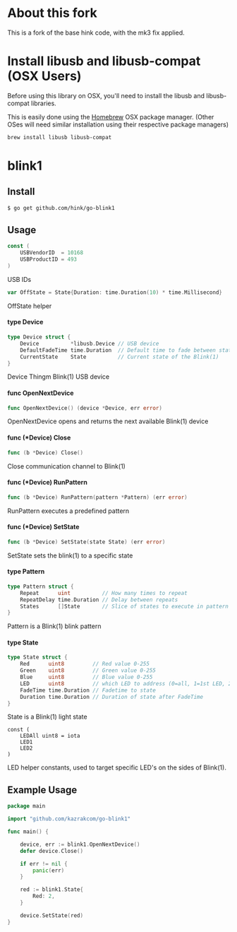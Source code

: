 # About this fork

This is a fork of the base hink code, with the mk3 fix applied.

# Install libusb and libusb-compat (OSX Users)

Before using this library on OSX, you'll need to install the libusb and libusb-compat libraries.

This is easily done using the [Homebrew](http://brew.sh/) OSX package manager.
(Other OSes will need similar installation using their respective package managers)

```bash
brew install libusb libusb-compat
```

# blink1

## Install
```bash
$ go get github.com/hink/go-blink1
```


## Usage

```go
const (
	USBVendorID  = 10168
	USBProductID = 493
)
```
USB IDs

```go
var OffState = State{Duration: time.Duration(10) * time.Millisecond}
```
OffState helper

#### type Device

```go
type Device struct {
	Device          *libusb.Device // USB device
	DefaultFadeTime time.Duration  // Default time to fade between states
	CurrentState    State          // Current state of the Blink(1)
}
```

Device Thingm Blink(1) USB device

#### func  OpenNextDevice

```go
func OpenNextDevice() (device *Device, err error)
```
OpenNextDevice opens and returns the next available Blink(1) device

#### func (*Device) Close

```go
func (b *Device) Close()
```
Close communication channel to Blink(1)

#### func (*Device) RunPattern

```go
func (b *Device) RunPattern(pattern *Pattern) (err error)
```
RunPattern executes a predefined pattern

#### func (*Device) SetState

```go
func (b *Device) SetState(state State) (err error)
```
SetState sets the blink(1) to a specific state

#### type Pattern

```go
type Pattern struct {
	Repeat      uint          // How many times to repeat
	RepeatDelay time.Duration // Delay between repeats
	States      []State       // Slice of states to execute in pattern
}
```

Pattern is a Blink(1) blink pattern

#### type State

```go
type State struct {
	Red      uint8         // Red value 0-255
	Green    uint8         // Green value 0-255
	Blue     uint8         // Blue value 0-255
	LED      uint8         // which LED to address (0=all, 1=1st LED, 2=2nd LED)
	FadeTime time.Duration // Fadetime to state
	Duration time.Duration // Duration of state after FadeTime
}
```

State is a Blink(1) light state

```
const (
	LEDAll uint8 = iota
	LED1
	LED2
)
```
LED helper constants, used to target specific LED's on the sides of Blink(1).

## Example Usage
```go
package main

import "github.com/kazrakcom/go-blink1"

func main() {

	device, err := blink1.OpenNextDevice()
	defer device.Close()

	if err != nil {
		panic(err)
	}

	red := blink1.State{
		Red: 2,
	}

	device.SetState(red)
}
```
